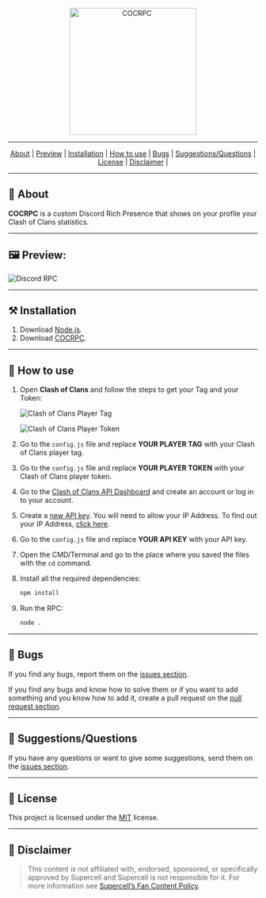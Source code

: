 <p align="center">
	<a target="_blank" href="https://github.com/Fastxyz/COCRPC" title="COCRPC">
		<img src="https://i.imgur.com/CBJXt2K.png" width="256" alt="COCRPC" draggable="false">
	</a>
</p>

---

<p align="center">
	<a href="#-about">About</a> |
  	<a href="#%EF%B8%8F-preview">Preview</a> |
  	<a href="#%EF%B8%8F-installation">Installation</a> |
  	<a href="#-how-to-use">How to use</a> |
  	<a href="#-bugs">Bugs</a> |
	<a href="#-suggestionsquestions">Suggestions/Questions</a> |
	<a href="#-license">License</a> |
	<a href="#-disclaimer">Disclaimer</a> |
</p>

---

## **📙 About**

**COCRPC** is a custom Discord Rich Presence that shows on your profile your Clash of Clans statistics.

---

## **🖼️ Preview:**

![Discord RPC](https://i.imgur.com/Xt2NRs9.png)

---

## **⚒️ Installation**

1. Download [Node.js](https://nodejs.org/en/download).
2. Download [COCRPC](https://github.com/Fastxyz/COCRPC/archive/refs/heads/main.zip).

---

## **🚀 How to use**

1. Open **Clash of Clans** and follow the steps to get your Tag and your Token:

   ![Clash of Clans Player Tag](https://i.imgur.com/wqbWCPW.gif)

   ![Clash of Clans Player Token](https://i.imgur.com/Fh4aKlG.gif)

2. Go to the `config.js` file and replace **YOUR PLAYER TAG** with your Clash of Clans player tag.
3. Go to the `config.js` file and replace **YOUR PLAYER TOKEN** with your Clash of Clans player token.
4. Go to the [Clash of Clans API Dashboard](https://developer.clashofclans.com) and create an account or log in to your account.
5. Create a [new API key](https://developer.clashofclans.com/#/new-key). You will need to allow your IP Address. To find out your IP Address, [click here](https://nordvpn.com/what-is-my-ip).
6. Go to the `config.js` file and replace **YOUR API KEY** with your API key.
7. Open the CMD/Terminal and go to the place where you saved the files with the `cd` command.
8. Install all the required dependencies:

   ```cmd
   npm install
   ```

9. Run the RPC:

   ```cmd
   node .
   ```

---

## 🐛 **Bugs**

If you find any bugs, report them on the [issues section](https://github.com/Fastxyz/COCRPC/issues).

If you find any bugs and know how to solve them or if you want to add something and you know how to add it, create a pull request on the [pull request section](https://github.com/Fastxyz/COCRPC/pulls).

---

## 💁 **Suggestions/Questions**

If you have any questions or want to give some suggestions, send them on the [issues section](https://github.com/Fastxyz/COCRPC/issues).

---

## 📝 **License**

This project is licensed under the [MIT](./LICENSE) license.

---

## 📌 **Disclaimer**

> This content is not affiliated with, endorsed, sponsored, or specifically approved by Supercell and Supercell is not responsible for it. For more information see [Supercell’s Fan Content Policy](https://supercell.com/fan-content-policy).
